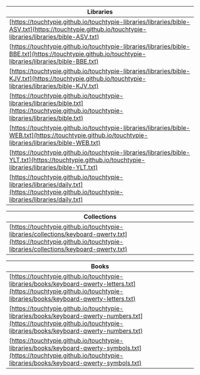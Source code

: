 | Libraries | 
|---|
| [https://touchtypie.github.io/touchtypie-libraries/libraries/bible-ASV.txt](https://touchtypie.github.io/touchtypie-libraries/libraries/bible-ASV.txt) |
| [https://touchtypie.github.io/touchtypie-libraries/libraries/bible-BBE.txt](https://touchtypie.github.io/touchtypie-libraries/libraries/bible-BBE.txt) |
| [https://touchtypie.github.io/touchtypie-libraries/libraries/bible-KJV.txt](https://touchtypie.github.io/touchtypie-libraries/libraries/bible-KJV.txt) |
| [https://touchtypie.github.io/touchtypie-libraries/libraries/bible.txt](https://touchtypie.github.io/touchtypie-libraries/libraries/bible.txt) |
| [https://touchtypie.github.io/touchtypie-libraries/libraries/bible-WEB.txt](https://touchtypie.github.io/touchtypie-libraries/libraries/bible-WEB.txt) |
| [https://touchtypie.github.io/touchtypie-libraries/libraries/bible-YLT.txt](https://touchtypie.github.io/touchtypie-libraries/libraries/bible-YLT.txt) |
| [https://touchtypie.github.io/touchtypie-libraries/libraries/daily.txt](https://touchtypie.github.io/touchtypie-libraries/libraries/daily.txt) |

| Collections | 
|---|
| [https://touchtypie.github.io/touchtypie-libraries/collections/keyboard-qwerty.txt](https://touchtypie.github.io/touchtypie-libraries/collections/keyboard-qwerty.txt) |

| Books | 
|---|
| [https://touchtypie.github.io/touchtypie-libraries/books/keyboard-qwerty-letters.txt](https://touchtypie.github.io/touchtypie-libraries/books/keyboard-qwerty-letters.txt) |
| [https://touchtypie.github.io/touchtypie-libraries/books/keyboard-qwerty-numbers.txt](https://touchtypie.github.io/touchtypie-libraries/books/keyboard-qwerty-numbers.txt) |
| [https://touchtypie.github.io/touchtypie-libraries/books/keyboard-qwerty-symbols.txt](https://touchtypie.github.io/touchtypie-libraries/books/keyboard-qwerty-symbols.txt) |

